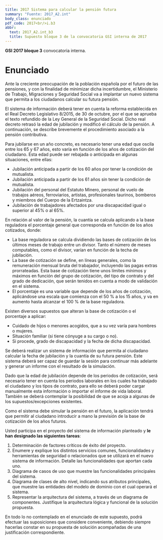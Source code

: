 ```yaml
---
title: 2017 Sistema para calcular la pensión futura
summary: "Fuente: 2017_A2.int"
body_class: enunciado
pdf_code: 2017<br/>i.b3
abbr:
  text: 2017_A2.int_b3
  title: Supuesto bloque 3 de la convocatoria GSI interna de 2017
---
```


**GSI 2017 bloque 3** convocatoria interna.

# Enunciado

Ante la creciente preocupación de la población española por el futuro de las pensiones, y con la finalidad
de minimizar dicha incertidumbre, el Ministerio de Trabajo, Migraciones y Seguridad Social va a implantar un
nuevo sistema que permita a los ciudadanos calcular su futura pensión.

El sistema de información deberá tener en cuenta la reforma establecida en el Real Decreto Legislativo
8/2015, de 30 de octubre, por el que se aprueba el texto refundido de la Ley General de la Seguridad Social.
Dicho real decreto retrasó la edad de jubilación y modificó el cálculo de la pensión. A continuación, se
describe brevemente el procedimiento asociado a la pensión contributiva.

Para jubilarse en un año concreto, es necesario tener una edad que oscila entre los 65 y 67 años, esto varía
en función de los años de cotización del ciudadano. Esta edad puede ser rebajada o anticipada en algunas
situaciones, entre ellas:

* Jubilación anticipada a partir de los 60 años por tener la condición de mutualista.
* Jubilación anticipada a partir de los 61 años sin tener la condición de mutualista.
* Jubilación del personal del Estatuto Minero, personal de vuelo de trabajos aéreos, ferroviarios, artistas,
profesionales taurinos, bomberos y miembros del Cuerpo de la Ertzaintza.
* Jubilación de trabajadores afectados por una discapacidad igual o superior al 45% o al 65%.

En relación al valor de la pensión, la cuantía se calcula aplicando a la base reguladora el porcentaje
general que corresponda en función de los años cotizados, donde:

* La base reguladora se calcula dividiendo las bases de cotización de los últimos meses de trabajo
entre un divisor. Tanto el número de meses computables, como el divisor, varían en función de la
techa de jubilación.
* La base de cotización se define, en líneas generales, como la remuneración mensual bruta del
trabajador, incluyendo las pagas extras prorrateadas. Esta base de cotización tiene unos límites mínimos
y máximos en función del grupo de cotización, del tipo de contrato y del grado de dedicación, que
serán tenidos en cuenta a modo de validación en el sistema.
* El porcentaje es una variable que depende de los años de cotización, aplicándose una escala que
comienza con el 50 % a los 15 años, y va en aumento hasta alcanzar el 100 % de la base reguladora.

Existen diversos supuestos que alteran la base de cotización o el porcentaje a aplicar:

* Cuidado de hijos o menores acogidos, que a su vez varía para hombres o mujeres.
* Situación familiar (si tiene cónyuge a su cargo o no).
* Si procede, grado de discapacidad y la fecha de dicha discapacidad.

Se deberá realizar un sistema de información que permita al ciudadano calcular la fecha de jubilación y la
cuantía de su futura pensión. Este sistema deberá ser capaz de guardar la sesión para continuar más adelante y
generar un informe con el resultado de la simulación.

Dado que la edad de jubilación depende de los periodos de cotización, será necesario tener en cuenta los
periodos laborales en los cuales ha trabajado el ciudadano y los tipos de contrato, para ello se deberá poder
cargar manualmente esta información o importar el informe de vida laboral. También se deberá contemplar la
posibilidad de que se acoja a algunas de los supuestos/excepciones existentes.

Como el sistema debe simular la pensión en el futuro, la aplicación tendrá que permitir al ciudadano
introducir a mano la previsión de la base de cotización de los años futuros.

Usted participa en el proyecto del sistema de información planteado y
**le han designado las siguientes tareas**:

1. Determinación de factores críticos de éxito del proyecto.
2. Enumere y explique los distintos servicios comunes, funcionalidades y herramientas de seguridad
o relacionados que se utilizará en el nuevo sistema de información. Detalle las funcionalidades que
aportan cada uno.
3. Diagrama de casos de uso que muestre las funcionalidades principales del sistema.
4. Diagrama de clases de alto nivel, indicando sus atributos principales, que muestre las entidades del
modelo de dominio con el cual operará el sistema.
5. Representar la arquitectura del sistema, a través de un diagrama de componentes. Justifique la
arquitectura lógica y funcional de la solución propuesta.

En todo lo no contemplado en el enunciado de este supuesto, podrá efectuar las suposiciones que
considere conveniente, debiendo siempre hacerlas constar en su propuesta de solución acompañadas
de una justificación correspondiente.
